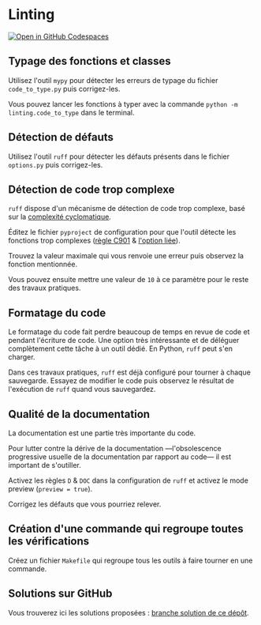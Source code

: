 # Linting

[![Open in GitHub Codespaces](https://github.com/codespaces/badge.svg)](https://codespaces.new/shuuchuu/linting)

## Typage des fonctions et classes

Utilisez l'outil `mypy` pour détecter les erreurs de typage du fichier `code_to_type.py` puis corrigez-les.

Vous pouvez lancer les fonctions à typer avec la commande `python -m linting.code_to_type` dans le terminal.

## Détection de défauts

Utilisez l'outil `ruff` pour détecter les défauts présents dans le fichier `options.py` puis corrigez-les.

## Détection de code trop complexe

`ruff` dispose d'un mécanisme de détection de code trop complexe, basé sur la [complexité cyclomatique](https://fr.wikipedia.org/wiki/Nombre_cyclomatique).

Éditez le fichier `pyproject` de configuration pour que l'outil détecte les fonctions trop complexes ([règle C901](https://docs.astral.sh/ruff/rules/#mccabe-c90) & [l'option liée](https://docs.astral.sh/ruff/settings/#lintmccabe)).

Trouvez la valeur maximale qui vous renvoie une erreur puis observez la fonction mentionnée.

Vous pouvez ensuite mettre une valeur de `10` à ce paramètre pour le reste des travaux pratiques.

## Formatage du code

Le formatage du code fait perdre beaucoup de temps en revue de code et pendant l'écriture de code. Une option très intéressante et de déléguer complètement cette tâche à un outil dédié. En Python, `ruff` peut s'en charger.

Dans ces travaux pratiques, `ruff` est déjà configuré pour tourner à chaque sauvegarde. Essayez de modifier le code puis observez le résultat de l'exécution de `ruff` quand vous sauvegardez.

## Qualité de la documentation

La documentation est une partie très importante du code.

Pour lutter contre la dérive de la documentation —l'obsolescence progressive usuelle de la documentation par rapport au code— il est important de s'outiller.

Activez les règles `D` & `DOC` dans la configuration de `ruff` et activez le mode preview (`preview = true`).

Corrigez les défauts que vous pourriez relever.

## Création d'une commande qui regroupe toutes les vérifications

Créez un fichier `Makefile` qui regroupe tous les outils à faire tourner en une commande.

## Solutions sur GitHub

Vous trouverez ici les solutions proposées : [branche solution de ce dépôt](https://github.com/shuuchuu/linting/tree/solution).
